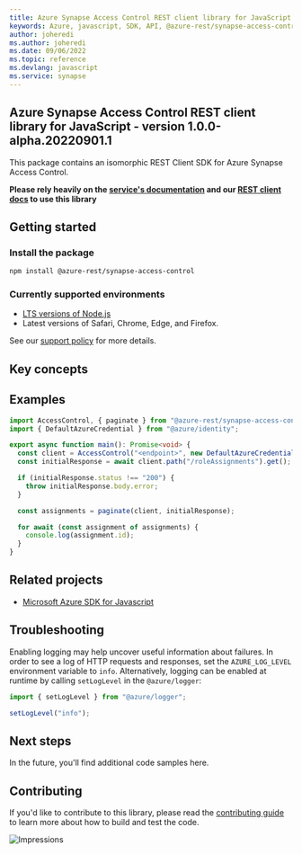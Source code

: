 ```yaml
---
title: Azure Synapse Access Control REST client library for JavaScript
keywords: Azure, javascript, SDK, API, @azure-rest/synapse-access-control, synapse
author: joheredi
ms.author: joheredi
ms.date: 09/06/2022
ms.topic: reference
ms.devlang: javascript
ms.service: synapse
---
```

## Azure Synapse Access Control REST client library for JavaScript - version 1.0.0-alpha.20220901.1 


This package contains an isomorphic REST Client SDK for Azure Synapse Access Control.

**Please rely heavily on the [service's documentation][synapse_product_documentation] and our [REST client docs][rest_client] to use this library**

## Getting started

### Install the package

```bash
npm install @azure-rest/synapse-access-control
```

### Currently supported environments

- [LTS versions of Node.js](https://nodejs.org/about/releases/)
- Latest versions of Safari, Chrome, Edge, and Firefox.

See our [support policy](https://github.com/Azure/azure-sdk-for-js/blob/main/SUPPORT.md) for more details.

## Key concepts

## Examples

```ts
import AccessControl, { paginate } from "@azure-rest/synapse-access-control";
import { DefaultAzureCredential } from "@azure/identity";

export async function main(): Promise<void> {
  const client = AccessControl("<endpoint>", new DefaultAzureCredential());
  const initialResponse = await client.path("/roleAssignments").get();

  if (initialResponse.status !== "200") {
    throw initialResponse.body.error;
  }

  const assignments = paginate(client, initialResponse);

  for await (const assignment of assignments) {
    console.log(assignment.id);
  }
}
```

## Related projects

- [Microsoft Azure SDK for Javascript](https://github.com/Azure/azure-sdk-for-js)

## Troubleshooting

Enabling logging may help uncover useful information about failures. In order to see a log of HTTP requests and responses, set the `AZURE_LOG_LEVEL` environment variable to `info`. Alternatively, logging can be enabled at runtime by calling `setLogLevel` in the `@azure/logger`:

```javascript
import { setLogLevel } from "@azure/logger";

setLogLevel("info");
```

## Next steps

In the future, you'll find additional code samples here.

## Contributing

If you'd like to contribute to this library, please read the [contributing guide](https://github.com/Azure/azure-sdk-for-js/blob/main/CONTRIBUTING.md) to learn more about how to build and test the code.

![Impressions](https://azure-sdk-impressions.azurewebsites.net/api/impressions/azure-sdk-for-js%2Fsdk%2Fsynapse%2Faccess-control-rest%2FREADME.png)

[synapse_product_documentation]: /rest/api/synapse/data-plane/role-assignments/create-role-assignment
[rest_client]: https://github.com/Azure/azure-sdk-for-js/blob/main/documentation/rest-clients.md

